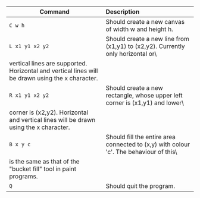 | Command          | Description                                                                                          |
|------------------| :--------------------------------------------------------------------------------------------------- |
| `C w h`          | Should create a new canvas  of width w and height h. |
| `L x1 y1 x2 y2`  | Should create a new line from (x1,y1) to (x2,y2). Currently only horizontal or\ 
                     vertical lines are supported. Horizontal and vertical lines will be drawn using the x character. |
| `R x1 y1 x2 y2`  | Should create a new rectangle, whose upper left corner is (x1,y1) and lower\ 
                     corner is (x2,y2). Horizontal and vertical lines will be drawn using the x character. |
| `B x y c`        | Should fill the entire area connected to (x,y) with colour 'c'. The behaviour of this\ 
                     is the same as that of the "bucket fill" tool in paint programs. |
| `Q`              | Should quit the program. |
